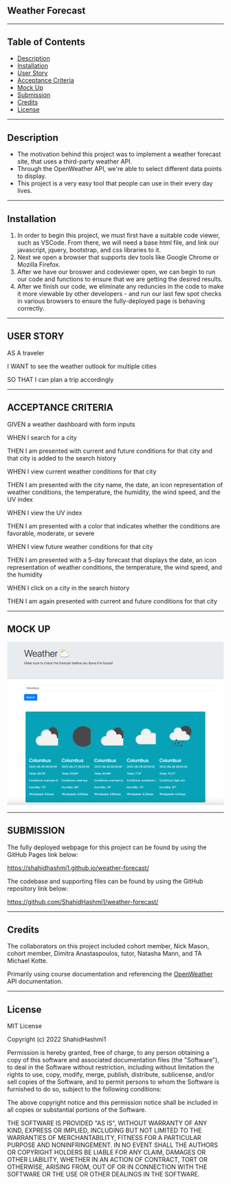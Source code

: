 # <Weather-Forecast>

## Weather Forecast

<hr>

## Table of Contents

- [Description](#description)
- [Installation](#installation)
- [User Story](#user-story)
- [Acceptance Criteria](#acceptance-criteria)
- [Mock Up](#mock-up)
- [Submission](#submission)
- [Credits](#credits)
- [License](#license)

<hr>

## Description

<ul>
<li>
The motivation behind this project was to implement a weather forecast site, that uses a third-party weather API.
</li>
<li>
Through the OpenWeather API, we're able to select different data points to display. 
</li>
<li>
This project is a very easy tool that people can use in their every day lives.
</li>
</ul>

<hr>

## Installation

<ol>
<li>
In order to begin this project, we must first have a suitable code viewer, such as VSCode. From there, we will need a base html file, and link our javascript, jquery, bootstrap, and css libraries to it.
</li>
<li>
Next we open a browser that supports dev tools like Google Chrome or Mozilla Firefox.
</li>
<li>
After we have our broswer and codeviewer open, we can begin to run our code and functions to ensure that we are getting the desired results.
</li>
<li>
After we finish our code, we eliminate any reduncies in the code to make it more viewable by other developers - and run our last few spot checks in various browsers to ensure the fully-deployed page is behaving correctly.
</li>
</ol>

<hr>

## USER STORY

AS A traveler
<p>I WANT to see the weather outlook for multiple cities</p>
<p>SO THAT I can plan a trip accordingly</p>

<hr>

## ACCEPTANCE CRITERIA

GIVEN a weather dashboard with form inputs
<p>WHEN I search for a city</p>
<p>THEN I am presented with current and future conditions for that city and that city is added to the search history</p>
<p>WHEN I view current weather conditions for that city</p>
<p>THEN I am presented with the city name, the date, an icon representation of weather conditions, the temperature, the humidity, the wind speed, and the UV index</p>
<p>WHEN I view the UV index</p>
<p>THEN I am presented with a color that indicates whether the conditions are favorable, moderate, or severe</p>
<p>WHEN I view future weather conditions for that city</p>
<p>THEN I am presented with a 5-day forecast that displays the date, an icon representation of weather conditions, the temperature, the wind speed, and the humidity</p>
<p>WHEN I click on a city in the search history</p>
<p>THEN I am again presented with current and future conditions for that city</p>

<hr>

## MOCK UP

![Weather Forecast](./Assets/images/mockupimg.png)

<hr>

## SUBMISSION

The fully deployed webpage for this project can be found by using the GitHub Pages link below:

https://shahidhashmi1.github.io/weather-forecast/

The codebase and supporting files can be found by using the GitHub repository link below:

https://github.com/ShahidHashmi1/weather-forecast/

<hr>

## Credits

The collaborators on this project included cohort member, Nick Mason, cohort member, Dimitra Anastaspoulos, tutor, Natasha Mann, and TA Michael Kotte.

Primarily using course documentation and referencing the [OpenWeather][1] API documentation.

[1]: https://openweathermap.org/forecast5#limit "OpenWeather"


<hr>

## License

MIT License

Copyright (c) 2022 ShahidHashmi1

Permission is hereby granted, free of charge, to any person obtaining a copy
of this software and associated documentation files (the "Software"), to deal
in the Software without restriction, including without limitation the rights
to use, copy, modify, merge, publish, distribute, sublicense, and/or sell
copies of the Software, and to permit persons to whom the Software is
furnished to do so, subject to the following conditions:

The above copyright notice and this permission notice shall be included in all
copies or substantial portions of the Software.

THE SOFTWARE IS PROVIDED "AS IS", WITHOUT WARRANTY OF ANY KIND, EXPRESS OR
IMPLIED, INCLUDING BUT NOT LIMITED TO THE WARRANTIES OF MERCHANTABILITY,
FITNESS FOR A PARTICULAR PURPOSE AND NONINFRINGEMENT. IN NO EVENT SHALL THE
AUTHORS OR COPYRIGHT HOLDERS BE LIABLE FOR ANY CLAIM, DAMAGES OR OTHER
LIABILITY, WHETHER IN AN ACTION OF CONTRACT, TORT OR OTHERWISE, ARISING FROM,
OUT OF OR IN CONNECTION WITH THE SOFTWARE OR THE USE OR OTHER DEALINGS IN THE
SOFTWARE.
